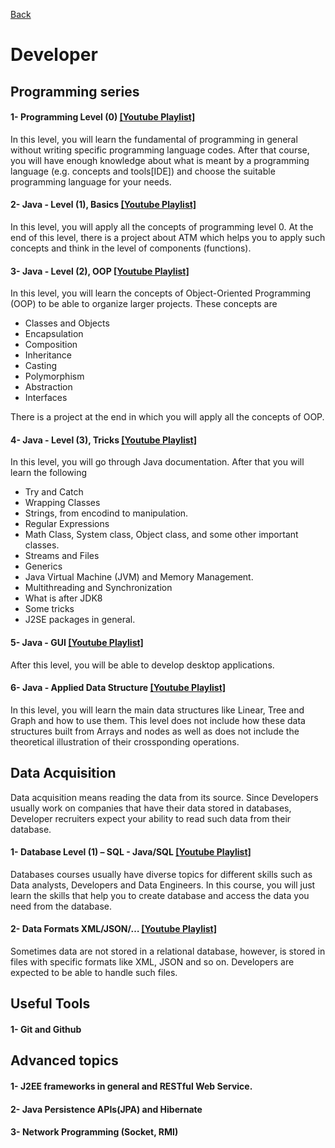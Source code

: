 [Back](https://github.com/aorogat/Data-Science-and-Software-Engineering/blob/master/README.md)
# Developer

## Programming series
#### 1- Programming Level (0) [\[Youtube Playlist\]](https://www.youtube.com/playlist?list=PL73bE5x5W-IDgkSxUQx9GCv0vBQPjBNuJ)
In this level, you will learn the fundamental of programming in general without writing specific programming language codes. After that course, you will have enough knowledge about what is meant by a programming language (e.g. concepts and tools[IDE]) and choose the suitable programming language for your needs.

#### 2- Java - Level (1), Basics  [\[Youtube Playlist\]](https://www.youtube.com/playlist?list=PL73bE5x5W-IDK_ksDRHQRDW_7qvUAWgfy)
In this level, you will apply all the concepts of programming level 0. At the end of this level, there is a project about ATM which helps you to apply such concepts and think in the level of components (functions).

#### 3- Java - Level (2), OOP [\[Youtube Playlist\]](https://www.youtube.com/playlist?list=PL73bE5x5W-IDXOPAssRtlfJzh_Dbl9wxL)
In this level, you will learn the concepts of Object-Oriented Programming (OOP) to be able to organize larger projects. These concepts are 
* Classes and Objects 
* Encapsulation 
* Composition 
* Inheritance
* Casting 
* Polymorphism 
* Abstraction
* Interfaces

There is a project at the end in which you will apply all the concepts of OOP. 

#### 4- Java - Level (3), Tricks [\[Youtube Playlist\]]()
In this level, you will go through Java documentation. After that you will learn the following 
* Try and Catch 
* Wrapping Classes
* Strings, from encodind to manipulation. 
* Regular Expressions 
* Math Class, System class, Object class, and some other important classes. 
* Streams and Files
* Generics
* Java Virtual Machine (JVM) and Memory Management.
* Multithreading and Synchronization
* What is after JDK8
* Some tricks
* J2SE packages in general.

#### 5- Java - GUI [\[Youtube Playlist\]](https://www.youtube.com/playlist?list=PL73bE5x5W-IA8t-LdfAli-7uM9ctsZzrJ)
After this level, you will be able to develop desktop applications. 

#### 6- Java - Applied Data Structure [\[Youtube Playlist\]](https://www.youtube.com/playlist?list=PL73bE5x5W-ICLzNwt5aAjnstOlqNgtqMJ)
In this level, you will learn the main data structures like Linear, Tree and Graph and how to use them. This level does not include how these data structures built from Arrays and nodes as well as does not include the theoretical illustration of their crossponding operations. 
## Data Acquisition
Data acquisition means reading the data from its source. Since Developers usually work on companies that have their data stored in databases, Developer recruiters expect your ability to read such data from their database. 
#### 1- Database Level (1) – SQL - Java/SQL [\[Youtube Playlist\]]()
Databases courses usually have diverse topics for different skills such as Data analysts, Developers and Data Engineers. In this course, you will just learn the skills that help you to create database and access the data you need from the database.
#### 2- Data Formats XML/JSON/… [\[Youtube Playlist\]]()
Sometimes data are not stored in a relational database, however, is stored in files with specific formats like XML, JSON and so on. Developers are expected to be able to handle such files.

## Useful Tools
#### 1- Git and Github

## Advanced topics
#### 1- J2EE frameworks in general and RESTful Web Service.
#### 2- Java Persistence APIs(JPA) and Hibernate
#### 3- Network Programming (Socket, RMI)
